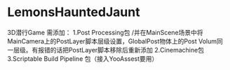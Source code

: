# LemonsHauntedJaunt
3D潜行Game
需添加：
1.Post Processing包     /并在MainScene场景中将MainCamera上的PostLayer脚本层级设置，GlobalPost物体上的Post Volum同一层级。有报错的话把PostLayer脚本移除后重新添加
2.Cinemachine包
3.Scriptable Build Pipeline 包（接入YooAssest要用）